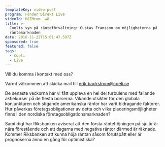 ```yaml
---
templateKey: video-post
program: Fonder Direkt Live
videoId: H8ZMrom__w8
title: >-
  Coelis syn på ränteförvaltning: Gustav Fransson om möjligheterna på
  räntemarknaden
date: 2018-11-22T15:01:47.597Z
sponsored: true
featured: false
tags:
  - Coeli
  - Live
---
```

Vill du komma i kontakt med oss?

Varmt välkommen att skicka mail till erik.backstrom@coeli.se

De senaste veckorna har vi fått uppleva en hel del turbulens med fallande aktiekurser på de flesta börserna. Vikande utsikter för den globala konjunkturen och stigande amerikanska räntor har varit bidragande faktorer. Hur påverkas företagsobligationer av detta och vilka placeringsmöjligheter finns i den nordiska företagsobligationsmarknaden?

Samtidigt har Riksbanken aviserat att den första räntehöjningen på sju år är nära förestående och att dagarna med negativa räntor därmed är räknade. Kommer Riksbanken att kunna höja räntan såsom förutspått eller är prognoserna ännu en gång för optimistiska?
